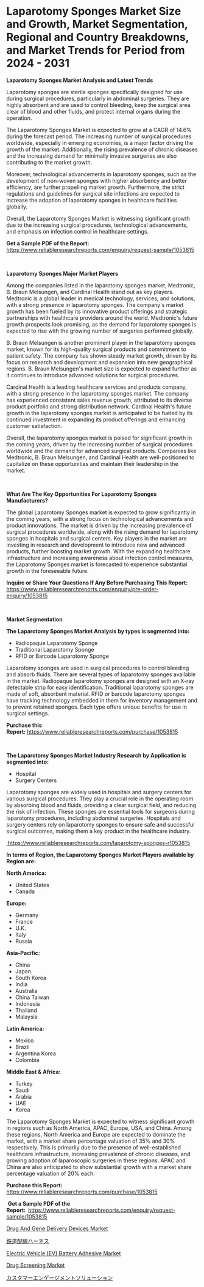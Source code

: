 <p><h1>Laparotomy Sponges Market Size and Growth, Market Segmentation, Regional and Country Breakdowns, and Market Trends for Period from 2024 -  2031</h1></p><p><strong>Laparotomy Sponges Market Analysis and Latest Trends</strong></p>
<p><p>Laparotomy sponges are sterile sponges specifically designed for use during surgical procedures, particularly in abdominal surgeries. They are highly absorbent and are used to control bleeding, keep the surgical area clear of blood and other fluids, and protect internal organs during the operation.</p><p>The Laparotomy Sponges Market is expected to grow at a CAGR of 14.6% during the forecast period. The increasing number of surgical procedures worldwide, especially in emerging economies, is a major factor driving the growth of the market. Additionally, the rising prevalence of chronic diseases and the increasing demand for minimally invasive surgeries are also contributing to the market growth.</p><p>Moreover, technological advancements in laparotomy sponges, such as the development of non-woven sponges with higher absorbency and better efficiency, are further propelling market growth. Furthermore, the strict regulations and guidelines for surgical site infections are expected to increase the adoption of laparotomy sponges in healthcare facilities globally.</p><p>Overall, the Laparotomy Sponges Market is witnessing significant growth due to the increasing surgical procedures, technological advancements, and emphasis on infection control in healthcare settings.</p></p>
<p><strong>Get a Sample PDF of the Report:&nbsp;</strong> <a href="https://www.reliableresearchreports.com/enquiry/request-sample/1053815">https://www.reliableresearchreports.com/enquiry/request-sample/1053815</a></p>
<p>&nbsp;</p>
<p><strong>Laparotomy Sponges Major Market Players</strong></p>
<p><p>Among the companies listed in the laparotomy sponges market, Medtronic, B. Braun Melsungen, and Cardinal Health stand out as key players. Medtronic is a global leader in medical technology, services, and solutions, with a strong presence in laparotomy sponges. The company's market growth has been fueled by its innovative product offerings and strategic partnerships with healthcare providers around the world. Medtronic's future growth prospects look promising, as the demand for laparotomy sponges is expected to rise with the growing number of surgeries performed globally.</p><p>B. Braun Melsungen is another prominent player in the laparotomy sponges market, known for its high-quality surgical products and commitment to patient safety. The company has shown steady market growth, driven by its focus on research and development and expansion into new geographical regions. B. Braun Melsungen's market size is expected to expand further as it continues to introduce advanced solutions for surgical procedures.</p><p>Cardinal Health is a leading healthcare services and products company, with a strong presence in the laparotomy sponges market. The company has experienced consistent sales revenue growth, attributed to its diverse product portfolio and strong distribution network. Cardinal Health's future growth in the laparotomy sponges market is anticipated to be fueled by its continued investment in expanding its product offerings and enhancing customer satisfaction.</p><p>Overall, the laparotomy sponges market is poised for significant growth in the coming years, driven by the increasing number of surgical procedures worldwide and the demand for advanced surgical products. Companies like Medtronic, B. Braun Melsungen, and Cardinal Health are well-positioned to capitalize on these opportunities and maintain their leadership in the market.</p></p>
<p>&nbsp;</p>
<p><strong>What Are The Key Opportunities For Laparotomy Sponges Manufacturers?</strong></p>
<p><p>The global Laparotomy Sponges market is expected to grow significantly in the coming years, with a strong focus on technological advancements and product innovations. The market is driven by the increasing prevalence of surgical procedures worldwide, along with the rising demand for laparotomy sponges in hospitals and surgical centers. Key players in the market are investing in research and development to introduce new and advanced products, further boosting market growth. With the expanding healthcare infrastructure and increasing awareness about infection control measures, the Laparotomy Sponges market is forecasted to experience substantial growth in the foreseeable future.</p></p>
<p><strong>Inquire or Share Your Questions If Any Before Purchasing This Report:</strong> <a href="https://www.reliableresearchreports.com/enquiry/pre-order-enquiry/1053815">https://www.reliableresearchreports.com/enquiry/pre-order-enquiry/1053815</a></p>
<p>&nbsp;</p>
<p><strong>Market Segmentation</strong></p>
<p><strong>The Laparotomy Sponges Market Analysis by types is segmented into:</strong></p>
<p><ul><li>Radiopaque Laparotomy Sponge</li><li>Traditional Laparotomy Sponge</li><li>RFID or Barcode Laparotomy Sponge</li></ul></p>
<p><p>Laparotomy sponges are used in surgical procedures to control bleeding and absorb fluids. There are several types of laparotomy sponges available in the market. Radiopaque laparotomy sponges are designed with an X-ray detectable strip for easy identification. Traditional laparotomy sponges are made of soft, absorbent material. RFID or barcode laparotomy sponges have tracking technology embedded in them for inventory management and to prevent retained sponges. Each type offers unique benefits for use in surgical settings.</p></p>
<p><strong>Purchase this Report:&nbsp;</strong><a href="https://www.reliableresearchreports.com/purchase/1053815">https://www.reliableresearchreports.com/purchase/1053815</a></p>
<p>&nbsp;</p>
<p><strong>The Laparotomy Sponges Market Industry Research by Application is segmented into:</strong></p>
<p><ul><li>Hospital</li><li>Surgery Centers</li></ul></p>
<p><p>Laparotomy sponges are widely used in hospitals and surgery centers for various surgical procedures. They play a crucial role in the operating room by absorbing blood and fluids, providing a clear surgical field, and reducing the risk of infection. These sponges are essential tools for surgeons during laparotomy procedures, including abdominal surgeries. Hospitals and surgery centers rely on laparotomy sponges to ensure safe and successful surgical outcomes, making them a key product in the healthcare industry.</p></p>
<p><a href="https://www.reliableresearchreports.com/laparotomy-sponges-r1053815">&nbsp;https://www.reliableresearchreports.com/laparotomy-sponges-r1053815</a></p>
<p><strong>In terms of Region, the Laparotomy Sponges Market Players available by Region are:</strong></p>
<p>
    <p> <strong> North America: </strong>
        <ul>
            <li>United States</li>
            <li>Canada</li>
        </ul>
        </p> 
    <p> <strong> Europe: </strong>
        <ul>
            <li>Germany</li>
            <li>France</li>
            <li>U.K.</li>
            <li>Italy</li>
            <li>Russia</li>
        </ul>
        </p> 
    <p> <strong> Asia-Pacific: </strong>
        <ul>
            <li>China</li>
            <li>Japan</li>
            <li>South Korea</li>
            <li>India</li>
            <li>Australia</li>
            <li>China Taiwan</li>
            <li>Indonesia</li>
            <li>Thailand</li>
            <li>Malaysia</li>
        </ul>
        </p> 
    <p> <strong> Latin America: </strong>
        <ul>
            <li>Mexico</li>
            <li>Brazil</li>
            <li>Argentina Korea</li>
            <li>Colombia</li>
        </ul>
        </p> 
    <p> <strong> Middle East & Africa: </strong>
        <ul>
            <li>Turkey</li>
            <li>Saudi</li>
            <li>Arabia</li>
            <li>UAE</li>
            <li>Korea</li>
        </ul>
    </p>
    </p>
<p><p>The Laparotomy Sponges Market is expected to witness significant growth in regions such as North America, APAC, Europe, USA, and China. Among these regions, North America and Europe are expected to dominate the market, with a market share percentage valuation of 35% and 30% respectively. This is primarily due to the presence of well-established healthcare infrastructure, increasing prevalence of chronic diseases, and growing adoption of laparoscopic surgeries in these regions. APAC and China are also anticipated to show substantial growth with a market share percentage valuation of 20% each.</p></p>
<p><strong>Purchase this Report: </strong><a href="https://www.reliableresearchreports.com/purchase/1053815">https://www.reliableresearchreports.com/purchase/1053815</a></p>
<p>&nbsp;<strong>Get a Sample PDF of the Report:&nbsp;&nbsp;</strong><a href="https://www.reliableresearchreports.com/enquiry/request-sample/1053815">https://www.reliableresearchreports.com/enquiry/request-sample/1053815</a></p>
<p><strong></strong></p>
<p><p><a href="https://github.com/nicholepatriciadoylenwnrjr0/Market-Research-Report-List-2/blob/main/drug-and-gene-delivery-devices-market.md">Drug And Gene Delivery Devices Market</a></p><p><a href="https://github.com/DwightHuels1/Market-Research-Report-List-1/blob/main/732227647491.md">鉄道配線ハーネス</a></p><p><a href="https://issuu.com/reportprime-2/docs/electric-vehicle-ev-battery-adhesive-market-size-2">Electric Vehicle (EV) Battery Adhesive Market</a></p><p><a href="https://github.com/gamblestampleyjenny50m5sl6/Market-Research-Report-List-2/blob/main/drug-screening-market.md">Drug Screening Market</a></p><p><a href="https://github.com/tanyaali3/Market-Research-Report-List-1/blob/main/906146847490.md">カスタマーエンゲージメントソリューション</a></p></p>